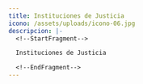 ```yaml
---
title: Instituciones de Justicia
icono: /assets/uploads/icono-06.jpg
descripcion: |-
  <!--StartFragment-->

  Instituciones de Justicia

  <!--EndFragment-->
---
```

